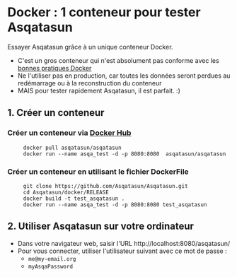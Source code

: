 
# Docker : 1 conteneur pour tester Asqatasun

Essayer Asqatasun grâce à un unique conteneur Docker.

- C'est un gros conteneur qui n'est absolument pas conforme avec les [bonnes pratiques Docker](https://docs.docker.com/engine/userguide/eng-image/dockerfile_best-practices/)
- Ne l'utiliser pas en production, car toutes les données seront perdues au redémarrage ou à la reconstruction du conteneur
- MAIS pour tester rapidement Asqatasun, il est parfait. :)

## 1. Créer un conteneur

### Créer un conteneur via [Docker Hub](https://hub.docker.com/r/asqatasun/asqatasun/)
```shell
     docker pull asqatasun/asqatasun  
     docker run --name asqa_test -d -p 8080:8080  asqatasun/asqatasun  
```


### Créer un conteneur en utilisant le fichier DockerFile
```shell
     git clone https://github.com/Asqatasun/Asqatasun.git  
     cd Asqatasun/docker/RELEASE
     docker build -t test_asqatasun . 
     docker run --name asqa_test -d -p 8080:8080 test_asqatasun
```

## 2. Utiliser Asqatasun sur votre ordinateur

- Dans votre navigateur web, saisir l'URL http://localhost:8080/asqatasun/ 
- Pour vous connecter, utiliser l'utilisateur suivant avec ce mot de passe :
  - `me@my-email.org`
  - `myAsqaPassword`
